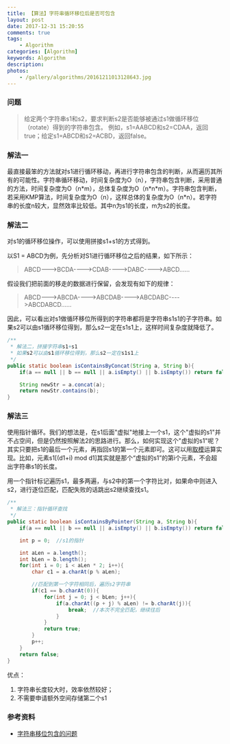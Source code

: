 ```yaml
---
title: 【算法】字符串循环移位后是否可包含
layout: post
date: 2017-12-31 15:20:55
comments: true
tags:
    - Algorithm
categories: [Algorithm]
keywords: Algorithm
description:
photos:
    - /gallery/algorithms/20161211013128643.jpg
---
```




### 问题

> 给定两个字符串s1和s2，要求判断s2是否能够被通过s1做循环移位（rotate）得到的字符串包含。
> 例如，s1=AABCD和s2=CDAA，返回true；给定s1=ABCD和s2=ACBD，返回false。



### 解法一

最直接最笨的方法就对s1进行循环移动，再进行字符串包含的判断，从而遍历其所有的可能性。字符串循环移动，时间复杂度为O（n），字符串包含判断，采用普通的方法，时间复杂度为O（n\*m），总体复杂度为O（n\*n\*m）。字符串包含判断，若采用KMP算法，时间复杂度为O（n），这样总体的复杂度为O（n\*n）。若字符串的长度n较大，显然效率比较低。其中n为s1的长度，m为s2的长度。

### 解法二

对s1的循环移位操作，可以使用拼接s1+s1的方式得到。

以S1 = ABCD为例，先分析对S1进行循环移位之后的结果，如下所示：

> ABCD--->BCDA---->CDAB---->DABC---->ABCD……

假设我们把前面的移走的数据进行保留，会发现有如下的规律：

> ABCD--->ABCDA---->ABCDAB---->ABCDABC---->ABCDABCD……

因此，可以看出对s1做循环移位所得到的字符串都将是字符串s1s1的子字符串。如果s2可以由s1循环移位得到，那么s2一定在s1s1上，这样时间复杂度就降低了。

<!-- more  -->

```java
/**
 * 解法二，拼接字符串s1+s1
 * 如果s2可以由s1循环移位得到，那么s2一定在s1s1上
 */
public static boolean isContainsByConcat(String a, String b){
    if(a == null || b == null || a.isEmpty() || b.isEmpty()) return false;

	String newStr = a.concat(a);
	return newStr.contains(b);
}
```



### 解法三

使用指针循环。我们的想法是，在s1后面"虚拟"地接上一个s1，这个"虚拟的s1"并不占空间，但是仍然按照解法2的思路进行。那么，如何实现这个"虚拟的s1"呢？其实只要把s1的最后一个元素，再指回s1的第一个元素即可。这可以用[取模](http://msdn.microsoft.com/zh-cn/library/h6zfzfy7(v=vs.80).aspx)运算实现。比如，元素s1[(d1+i) mod d1]其实就是那个“虚拟的s1”的第i个元素，不会超出字符串s1的长度。

用一个指针标记遍历s1，最多两遍，与s2中的第一个字符比对，如果命中则进入s2，进行逐位匹配，匹配失败的话跳出s2继续查找s1。

```java
/**
 * 解法三：指针循环查找
 */
public static boolean isContainsByPointer(String a, String b){
	if(a == null || b == null || a.isEmpty() || b.isEmpty()) return false;

	int p = 0;	//s1的指针

	int aLen = a.length();
	int bLen = b.length();
	for(int i = 0; i < aLen * 2; i++){
		char c1 = a.charAt(p % aLen);

		//匹配到第一个字符相同后，遍历s2字符串
		if(c1 == b.charAt(0)){
			for(int j = 0; j < bLen; j++){
				if(a.charAt((p + j) % aLen) != b.charAt(j)){
					break;	//本次不完全匹配，继续往后
				}
			}
			return true;
		}
		p++;
	}
	return false;
}
```

优点：

1. 字符串长度较大时，效率依然较好；
2. 不需要申请额外空间存储第二个s1



### 参考资料

- [字符串移位包含的问题](http://www.cnblogs.com/sooner/p/3270548.html)

